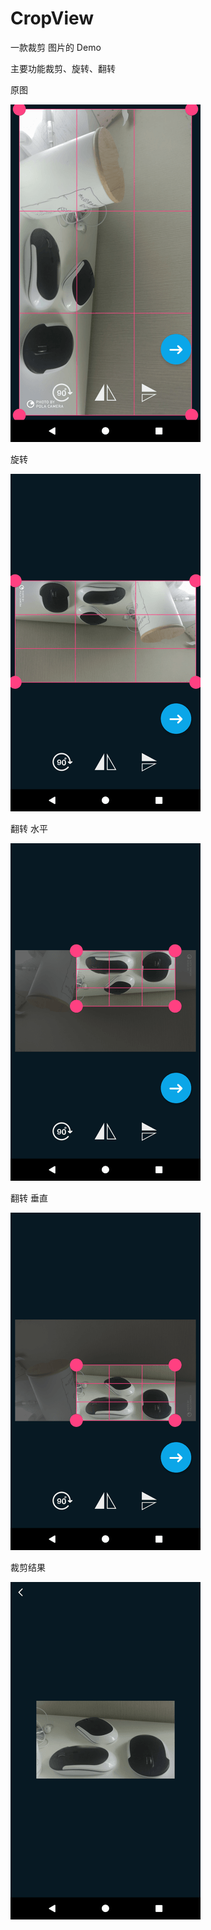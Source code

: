 # CropView
一款裁剪 图片的 Demo

主要功能裁剪、旋转、翻转

原图

![art](https://github.com/treasurect/CropView/blob/master/art/pic_crop_normal.png)

旋转

![art](https://github.com/treasurect/CropView/blob/master/art/pic_crop_rotate.png)

翻转 水平

![art](https://github.com/treasurect/CropView/blob/master/art/pic_crop_flip_x.png)

翻转 垂直

![art](https://github.com/treasurect/CropView/blob/master/art/pic_crop_flip_y.png)

裁剪结果

![art](https://github.com/treasurect/CropView/blob/master/art/pic_crop_result.png)
